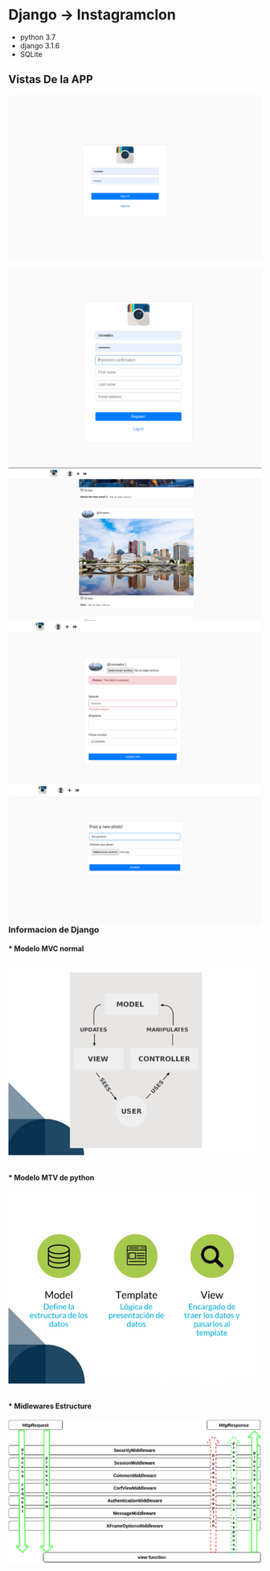 # Django  -> Instagramclon

* python 3.7
* django 3.1.6
* SQLite

## Vistas De la APP

<img src="blobs/log.png"
     alt="Markdown Monster icon"
     style="float: left; margin-right: 10px;" />
&nbsp;
&nbsp;
<img src="blobs/register.png"
     alt="Markdown Monster icon"
     style="float: left; margin-right: 10px;" />
&nbsp;
&nbsp;
<img src="blobs/home.png"
     alt="Markdown Monster icon"
     style="float: left; margin-right: 10px;" />
&nbsp;&nbsp;
<img src="blobs/form2.png"
     alt="Markdown Monster icon"
     style="float: left; margin-right: 10px;" />
&nbsp;&nbsp;
<img src="blobs/form1.png"
     alt="Markdown Monster icon"
     style="float: left; margin-right: 10px;" />
&nbsp;&nbsp;

### Informacion de Django
#### * Modelo MVC normal
<img src="blobs/modelview_python.png"
     alt="Markdown Monster icon"
     style="float: left; margin-right: 10px;" />


&nbsp;
 #### * Modelo MTV de python
<img src="blobs/MTV.png"
     alt="Markdown Monster icon"
     style="float: left; margin-right: 10px;" />

&nbsp;
 #### * Midlewares Estructure
<img src="blobs/midle.png"
     alt="Markdown Monster icon"
     style="float: left; margin-right: 10px;" />
